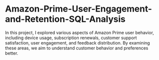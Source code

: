 # Amazon-Prime-User-Engagement-and-Retention-SQL-Analysis
In this project, I explored various aspects of Amazon Prime user behavior, including device usage, subscription renewals, customer support satisfaction, user engagement, and feedback distribution. By examining these areas, we aim to understand customer behavior and preferences better.
